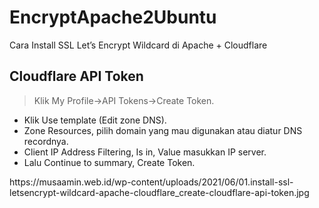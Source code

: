 # EncryptApache2Ubuntu
Cara Install SSL Let’s Encrypt Wildcard di Apache + Cloudflare

##  Cloudflare API Token
> Klik My Profile->API Tokens->Create Token.
- Klik Use template (Edit zone DNS).
- Zone Resources, pilih domain yang mau digunakan atau diatur DNS recordnya.
- Client IP Address Filtering, Is in, Value masukkan IP server.
- Lalu Continue to summary, Create Token.
<picture>
https://musaamin.web.id/wp-content/uploads/2021/06/01.install-ssl-letsencrypt-wildcard-apache-cloudflare_create-cloudflare-api-token.jpg
</picture>
